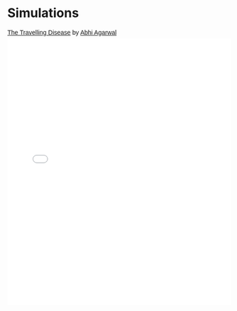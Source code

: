 Simulations
===========

<p  style=" margin: 12px auto 6px auto; font-family: Helvetica,Arial,Sans-serif; font-style: normal; font-variant: normal; font-weight: normal; font-size: 14px; line-height: normal; font-size-adjust: none; font-stretch: normal; -x-system-font: none; display: block;">   <a title="View The Travelling Disease on Scribd" href="http://www.scribd.com/doc/222780214/The-Travelling-Disease"  style="text-decoration: underline;" >The Travelling Disease</a> by <a title="View Abhi Agarwal's profile on Scribd" href="http://www.scribd.com/abhia_5"  style="text-decoration: underline;" >Abhi Agarwal</a></p><iframe class="scribd_iframe_embed" src="//www.scribd.com/embeds/222780214/content?start_page=1&view_mode=scroll&access_key=key-8pvpadiie4i28kiwy88&show_recommendations=true" data-auto-height="false" data-aspect-ratio="0.7080062794348508" scrolling="no" id="doc_55496" width="100%" height="600" frameborder="0"></iframe>
